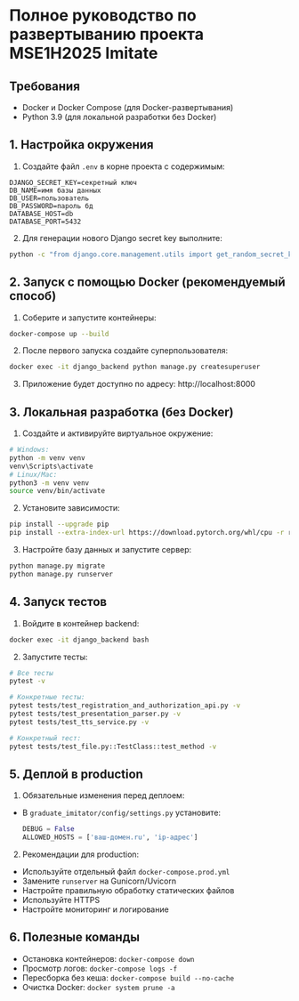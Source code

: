 # Полное руководство по развертыванию проекта MSE1H2025 Imitate

## Требования
- Docker и Docker Compose (для Docker-развертывания)
- Python 3.9 (для локальной разработки без Docker)

## 1. Настройка окружения

1. Создайте файл `.env` в корне проекта с содержимым:
```
DJANGO_SECRET_KEY=секретный ключ
DB_NAME=имя базы данных
DB_USER=пользователь
DB_PASSWORD=пароль бд
DATABASE_HOST=db
DATABASE_PORT=5432
```

2. Для генерации нового Django secret key выполните:
```bash
python -c "from django.core.management.utils import get_random_secret_key; print(get_random_secret_key())"
```

## 2. Запуск с помощью Docker (рекомендуемый способ)

1. Соберите и запустите контейнеры:
```bash
docker-compose up --build
```

2. После первого запуска создайте суперпользователя:
```bash
docker exec -it django_backend python manage.py createsuperuser
```

3. Приложение будет доступно по адресу: http://localhost:8000

## 3. Локальная разработка (без Docker)

1. Создайте и активируйте виртуальное окружение:
```bash
# Windows:
python -m venv venv
venv\Scripts\activate
# Linux/Mac:
python3 -m venv venv
source venv/bin/activate
```

2. Установите зависимости:
```bash
pip install --upgrade pip
pip install --extra-index-url https://download.pytorch.org/whl/cpu -r requirements.txt
```

3. Настройте базу данных и запустите сервер:
```bash
python manage.py migrate
python manage.py runserver
```

## 4. Запуск тестов

1. Войдите в контейнер backend:
```bash
docker exec -it django_backend bash
```

2. Запустите тесты:
```bash
# Все тесты
pytest -v

# Конкретные тесты:
pytest tests/test_registration_and_authorization_api.py -v
pytest tests/test_presentation_parser.py -v
pytest tests/test_tts_service.py -v

# Конкретный тест:
pytest tests/test_file.py::TestClass::test_method -v
```

## 5. Деплой в production

1. Обязательные изменения перед деплоем:
- В `graduate_imitator/config/settings.py` установите:
  ```python
  DEBUG = False
  ALLOWED_HOSTS = ['ваш-домен.ru', 'ip-адрес']
  ```

2. Рекомендации для production:
- Используйте отдельный файл `docker-compose.prod.yml`
- Замените `runserver` на Gunicorn/Uvicorn
- Настройте правильную обработку статических файлов
- Используйте HTTPS
- Настройте мониторинг и логирование

## 6. Полезные команды

- Остановка контейнеров: `docker-compose down`
- Просмотр логов: `docker-compose logs -f`
- Пересборка без кеша: `docker-compose build --no-cache`
- Очистка Docker: `docker system prune -a`